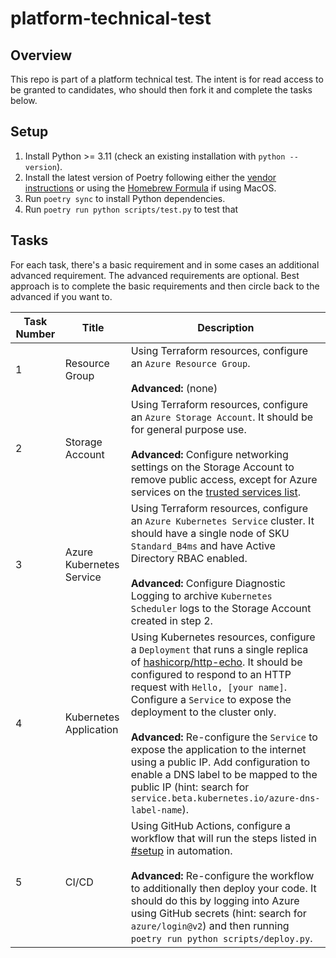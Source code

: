 # platform-technical-test

## Overview

This repo is part of a platform technical test. The intent is for read access to be granted to candidates, who should then fork it and complete the tasks below.

## Setup

1. Install Python >= 3.11 (check an existing installation with `python --version`).
1. Install the latest version of Poetry following either the [vendor instructions](https://python-poetry.org/docs/#installation) or using the [Homebrew Formula](https://formulae.brew.sh/formula/poetry) if using MacOS.
1. Run `poetry sync` to install Python dependencies.
1. Run `poetry run python scripts/test.py` to test that

## Tasks

For each task, there's a basic requirement and in some cases an additional advanced requirement. The advanced requirements are optional. Best approach is to complete the basic requirements and then circle back to the advanced if you want to.

| Task Number | Title | Description |
|---|---|---|
| 1 | Resource Group | Using Terraform resources, configure an `Azure Resource Group`.<br><br>**Advanced:** (none) |
| 2 | Storage Account | Using Terraform resources, configure an `Azure Storage Account`. It should be for general purpose use.<br><br>**Advanced:** Configure networking settings on the Storage Account to remove public access, except for Azure services on the [trusted services list](https://learn.microsoft.com/en-gb/azure/storage/common/storage-network-security?tabs=azure-portal#grant-access-to-trusted-azure-services). |
| 3 | Azure Kubernetes Service  | Using Terraform resources, configure an `Azure Kubernetes Service` cluster. It should have a single node of SKU `Standard_B4ms` and have Active Directory RBAC enabled.<br><br>**Advanced:** Configure Diagnostic Logging to archive `Kubernetes Scheduler` logs to the Storage Account created in step 2. |
| 4 | Kubernetes Application | Using Kubernetes resources, configure a `Deployment` that runs a single replica of [hashicorp/http-echo](https://hub.docker.com/r/hashicorp/http-echo). It should be configured to respond to an HTTP request with `Hello, [your name]`. Configure a `Service` to expose the deployment to the cluster only.<br><br>**Advanced:** Re-configure the `Service` to expose the application to the internet using a public IP. Add configuration to enable a DNS label to be mapped to the public IP (hint: search for `service.beta.kubernetes.io/azure-dns-label-name`). |
| 5 | CI/CD | Using GitHub Actions, configure a workflow that will run the steps listed in [#setup](#setup) in automation.<br><br>**Advanced:** Re-configure the workflow to additionally then deploy your code. It should do this by logging into Azure using GitHub secrets (hint: search for `azure/login@v2`) and then running `poetry run python scripts/deploy.py`. |
